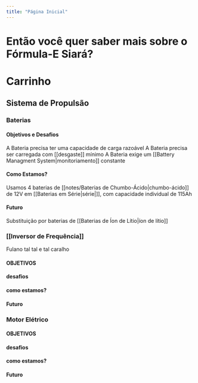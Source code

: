 ```yaml
---
title: "Página Inicial"
---
```


# Então você quer saber mais sobre o Fórmula-E Siará?
# Carrinho
## Sistema de Propulsão
### Baterias
#### Objetivos e Desafios
A Bateria precisa ter uma capacidade de carga razoável
A Bateria precisa ser carregada com [[desgaste]] mínimo
A Bateria exige um [[Battery Managment System|monitoriamento]] constante
#### Como Estamos?
Usamos 4 baterias de [[notes/Baterias de Chumbo-Ácido|chumbo-ácido]] de 12V em [[Baterias em Série|série|]], com capacidade individual de 115Ah
#### Futuro
Substituição por baterias de [[Baterias de Íon de Lítio|íon de lítio]]
### [[Inversor de Frequência]]
Fulano tal tal e tal caralho
#### OBJETIVOS
#### desafios
#### como estamos?
#### Futuro
### Motor Elétrico
#### OBJETIVOS
#### desafios
#### como estamos?
#### Futuro